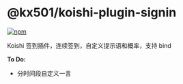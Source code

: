 # @kx501/koishi-plugin-signin

[![npm](https://img.shields.io/npm/v/@kx501/koishi-plugin-signin?style=flat-square)](https://www.npmjs.com/package/@kx501/koishi-plugin-signin)

Koishi 签到插件，连续签到，自定义提示语和概率，支持 bind

**To Do:**

- 分时间段自定义一言
